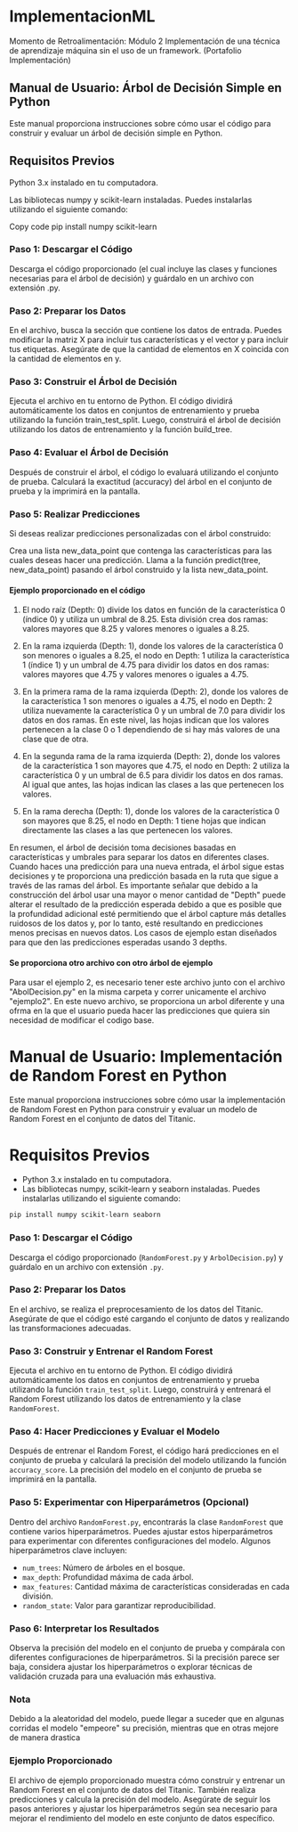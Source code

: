 # ImplementacionML
Momento de Retroalimentación: Módulo 2 Implementación de una técnica de aprendizaje máquina sin el uso de un framework. (Portafolio Implementación)

## Manual de Usuario: Árbol de Decisión Simple en Python
Este manual proporciona instrucciones sobre cómo usar el código para construir y evaluar un árbol de decisión simple en Python.

## Requisitos Previos
Python 3.x instalado en tu computadora.

Las bibliotecas numpy y scikit-learn instaladas. Puedes instalarlas utilizando el siguiente comando:

Copy code
pip install numpy scikit-learn

### Paso 1: Descargar el Código
Descarga el código proporcionado (el cual incluye las clases y funciones necesarias para el árbol de decisión) y guárdalo en un archivo con extensión .py.

### Paso 2: Preparar los Datos
En el archivo, busca la sección que contiene los datos de entrada. Puedes modificar la matriz X para incluir tus características y el vector y para incluir tus etiquetas. Asegúrate de que la cantidad de elementos en X coincida con la cantidad de elementos en y.

### Paso 3: Construir el Árbol de Decisión
Ejecuta el archivo en tu entorno de Python.
El código dividirá automáticamente los datos en conjuntos de entrenamiento y prueba utilizando la función train_test_split.
Luego, construirá el árbol de decisión utilizando los datos de entrenamiento y la función build_tree.

### Paso 4: Evaluar el Árbol de Decisión
Después de construir el árbol, el código lo evaluará utilizando el conjunto de prueba.
Calculará la exactitud (accuracy) del árbol en el conjunto de prueba y la imprimirá en la pantalla.

### Paso 5: Realizar Predicciones
Si deseas realizar predicciones personalizadas con el árbol construido:

Crea una lista new_data_point que contenga las características para las cuales deseas hacer una predicción.
Llama a la función predict(tree, new_data_point) pasando el árbol construido y la lista new_data_point.

#### Ejemplo proporcionado en el código
1. El nodo raíz (Depth: 0) divide los datos en función de la característica 0 (índice 0) y utiliza un umbral de 8.25. Esta división crea dos ramas: valores mayores que 8.25 y valores menores o iguales a 8.25.

2. En la rama izquierda (Depth: 1), donde los valores de la característica 0 son menores o iguales a 8.25, el nodo en Depth: 1 utiliza la característica 1 (índice 1) y un umbral de 4.75 para dividir los datos en dos ramas: valores mayores que 4.75 y valores menores o iguales a 4.75.

3. En la primera rama de la rama izquierda (Depth: 2), donde los valores de la característica 1 son menores o iguales a 4.75, el nodo en Depth: 2 utiliza nuevamente la característica 0 y un umbral de 7.0 para dividir los datos en dos ramas. En este nivel, las hojas indican que los valores pertenecen a la clase 0 o 1 dependiendo de si hay más valores de una clase que de otra.

4. En la segunda rama de la rama izquierda (Depth: 2), donde los valores de la característica 1 son mayores que 4.75, el nodo en Depth: 2 utiliza la característica 0 y un umbral de 6.5 para dividir los datos en dos ramas. Al igual que antes, las hojas indican las clases a las que pertenecen los valores.

5. En la rama derecha (Depth: 1), donde los valores de la característica 0 son mayores que 8.25, el nodo en Depth: 1 tiene hojas que indican directamente las clases a las que pertenecen los valores.

En resumen, el árbol de decisión toma decisiones basadas en características y umbrales para separar los datos en diferentes clases. Cuando haces una predicción para una nueva entrada, el árbol sigue estas decisiones y te proporciona una predicción basada en la ruta que sigue a través de las ramas del árbol.  Es importante señalar que debido a la construcción del árbol usar una mayor o menor cantidad de "Depth" puede alterar el resultado de la predicción esperada debido a que es posible que la profundidad adicional esté permitiendo que el árbol capture más detalles ruidosos de los datos y, por lo tanto, esté resultando en predicciones menos precisas en nuevos datos.  Los casos de ejemplo estan diseñados para que den las predicciones esperadas usando 3 depths.

#### Se proporciona otro archivo con otro árbol de ejemplo

Para usar el ejemplo 2, es necesario tener este archivo junto con el archivo "AbolDecision.py" en la misma carpeta y correr unicamente el archivo "ejemplo2".  En este nuevo archivo, se proporciona un arbol diferente y una ofrma en la que el usuario pueda hacer las predicciones que quiera sin necesidad de modificar el codigo base.

# Manual de Usuario: Implementación de Random Forest en Python

Este manual proporciona instrucciones sobre cómo usar la implementación de Random Forest en Python para construir y evaluar un modelo de Random Forest en el conjunto de datos del Titanic.

# Requisitos Previos
- Python 3.x instalado en tu computadora.
- Las bibliotecas numpy, scikit-learn y seaborn instaladas. Puedes instalarlas utilizando el siguiente comando:

```bash
pip install numpy scikit-learn seaborn
```

### Paso 1: Descargar el Código
Descarga el código proporcionado (`RandomForest.py` y `ArbolDecision.py`) y guárdalo en un archivo con extensión `.py`.

### Paso 2: Preparar los Datos
En el archivo, se realiza el preprocesamiento de los datos del Titanic. Asegúrate de que el código esté cargando el conjunto de datos y realizando las transformaciones adecuadas.

### Paso 3: Construir y Entrenar el Random Forest
Ejecuta el archivo en tu entorno de Python. El código dividirá automáticamente los datos en conjuntos de entrenamiento y prueba utilizando la función `train_test_split`. Luego, construirá y entrenará el Random Forest utilizando los datos de entrenamiento y la clase `RandomForest`.

### Paso 4: Hacer Predicciones y Evaluar el Modelo
Después de entrenar el Random Forest, el código hará predicciones en el conjunto de prueba y calculará la precisión del modelo utilizando la función `accuracy_score`. La precisión del modelo en el conjunto de prueba se imprimirá en la pantalla.

### Paso 5: Experimentar con Hiperparámetros (Opcional)
Dentro del archivo `RandomForest.py`, encontrarás la clase `RandomForest` que contiene varios hiperparámetros. Puedes ajustar estos hiperparámetros para experimentar con diferentes configuraciones del modelo. Algunos hiperparámetros clave incluyen:
- `num_trees`: Número de árboles en el bosque.
- `max_depth`: Profundidad máxima de cada árbol.
- `max_features`: Cantidad máxima de características consideradas en cada división.
- `random_state`: Valor para garantizar reproducibilidad.

### Paso 6: Interpretar los Resultados
Observa la precisión del modelo en el conjunto de prueba y compárala con diferentes configuraciones de hiperparámetros. Si la precisión parece ser baja, considera ajustar los hiperparámetros o explorar técnicas de validación cruzada para una evaluación más exhaustiva.

### Nota
Debido a la aleatoridad del modelo, puede llegar a suceder que en algunas corridas el modelo "empeore" su precisión, mientras que en otras mejore de manera drastica

### Ejemplo Proporcionado
El archivo de ejemplo proporcionado muestra cómo construir y entrenar un Random Forest en el conjunto de datos del Titanic. También realiza predicciones y calcula la precisión del modelo. Asegúrate de seguir los pasos anteriores y ajustar los hiperparámetros según sea necesario para mejorar el rendimiento del modelo en este conjunto de datos específico.